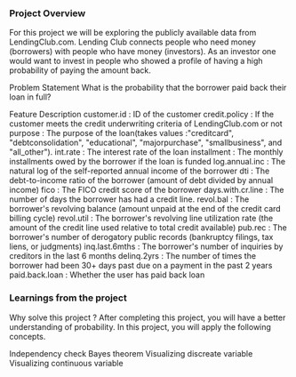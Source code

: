 ### Project Overview

 For this project we will be exploring the publicly available data from LendingClub.com. Lending Club connects people who need money (borrowers) with people who have money (investors). As an investor one would want to invest in people who showed a profile of having a high probability of paying the amount back.

Problem Statement
What is the probability that the borrower paid back their loan in full?

Feature	                               Description
customer.id	                  :    ID of the customer
credit.policy	                  :     If the customer meets the credit underwriting criteria of LendingClub.com or not
purpose	                          :     The purpose of the loan(takes values :"creditcard", "debtconsolidation", "educational", "majorpurchase", "smallbusiness", and "all_other").
int.rate	                          :     The interest rate of the loan
installment	                  :     The monthly installments owed by the borrower if the loan is funded
log.annual.inc	          :     The natural log of the self-reported annual income of the borrower
dti	                                  :     The debt-to-income ratio of the borrower (amount of debt divided by annual income)
fico	                                  :     The FICO credit score of the borrower
days.with.cr.line	          :     The number of days the borrower has had a credit line.
revol.bal	                          :     The borrower's revolving balance (amount unpaid at the end of the credit card billing cycle)
revol.util	                          :     The borrower's revolving line utilization rate (the amount of the credit line used relative to total credit available)
pub.rec	                          :     The borrower's number of derogatory public records (bankruptcy filings, tax liens, or judgments)
inq.last.6mths	          :     The borrower's number of inquiries by creditors in the last 6 months
delinq.2yrs	                  :     The number of times the borrower had been 30+ days past due on a payment in the past 2 years
paid.back.loan	          :     Whether the user has paid back loan



### Learnings from the project

 Why solve this project ?
After completing this project, you will have a better understanding of probability. In this project, you will apply the following concepts.

Independency check
Bayes theorem
Visualizing discreate variable
Visualizing continuous variable



